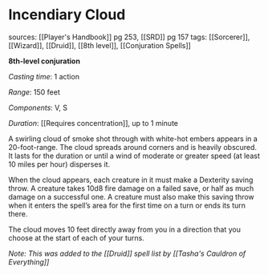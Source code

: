 # Incendiary Cloud
sources: [[Player's Handbook]] pg 253, [[SRD]] pg 157
tags: [[Sorcerer]], [[Wizard]], [[Druid]], [[8th level]], [[Conjuration Spells]]

**8th-level conjuration**

*Casting time*: 1 action

*Range*: 150 feet

*Components*: V, S

*Duration*: [[Requires concentration]], up to 1 minute

A swirling cloud of smoke shot through with white-hot embers appears in a 20-foot-range. The cloud spreads around corners and is heavily obscured. It lasts for the duration or until a wind of moderate or greater speed (at least 10 miles per hour) disperses it.

When the cloud appears, each creature in it must make a Dexterity saving throw. A creature takes 10d8 fire damage on a failed save, or half as much damage on a successful one. A creature must also make this saving throw when it enters the spell’s area for the first time on a turn or ends its turn there.

The cloud moves 10 feet directly away from you in a direction that you choose at the start of each of your turns.

*Note: This was added to the [[Druid]] spell list by [[Tasha's Cauldron of Everything]]*